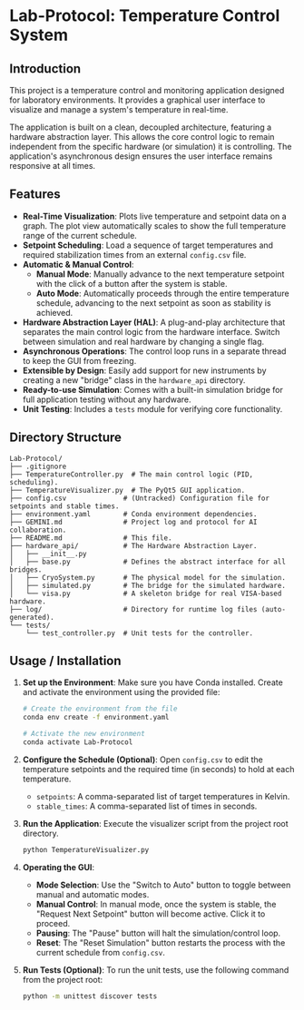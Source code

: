 # Lab-Protocol: Temperature Control System

## Introduction

This project is a temperature control and monitoring application designed for laboratory environments. It provides a graphical user interface to visualize and manage a system's temperature in real-time. 

The application is built on a clean, decoupled architecture, featuring a hardware abstraction layer. This allows the core control logic to remain independent from the specific hardware (or simulation) it is controlling. The application's asynchronous design ensures the user interface remains responsive at all times.

## Features

- **Real-Time Visualization**: Plots live temperature and setpoint data on a graph. The plot view automatically scales to show the full temperature range of the current schedule.
- **Setpoint Scheduling**: Load a sequence of target temperatures and required stabilization times from an external `config.csv` file.
- **Automatic & Manual Control**: 
    - **Manual Mode**: Manually advance to the next temperature setpoint with the click of a button after the system is stable.
    - **Auto Mode**: Automatically proceeds through the entire temperature schedule, advancing to the next setpoint as soon as stability is achieved.
- **Hardware Abstraction Layer (HAL)**: A plug-and-play architecture that separates the main control logic from the hardware interface. Switch between simulation and real hardware by changing a single flag.
- **Asynchronous Operations**: The control loop runs in a separate thread to keep the GUI from freezing.
- **Extensible by Design**: Easily add support for new instruments by creating a new "bridge" class in the `hardware_api` directory.
- **Ready-to-use Simulation**: Comes with a built-in simulation bridge for full application testing without any hardware.
- **Unit Testing**: Includes a `tests` module for verifying core functionality.

## Directory Structure

```
Lab-Protocol/
├── .gitignore
├── TemperatureController.py  # The main control logic (PID, scheduling).
├── TemperatureVisualizer.py  # The PyQt5 GUI application.
├── config.csv              # (Untracked) Configuration file for setpoints and stable times.
├── environment.yaml        # Conda environment dependencies.
├── GEMINI.md               # Project log and protocol for AI collaboration.
├── README.md               # This file.
├── hardware_api/           # The Hardware Abstraction Layer.
│   ├── __init__.py
│   ├── base.py             # Defines the abstract interface for all bridges.
│   ├── CryoSystem.py       # The physical model for the simulation.
│   ├── simulated.py        # The bridge for the simulated hardware.
│   └── visa.py             # A skeleton bridge for real VISA-based hardware.
├── log/                    # Directory for runtime log files (auto-generated).
└── tests/
    └── test_controller.py  # Unit tests for the controller.
```

## Usage / Installation

1.  **Set up the Environment**: Make sure you have Conda installed. Create and activate the environment using the provided file:
    ```bash
    # Create the environment from the file
    conda env create -f environment.yaml

    # Activate the new environment
    conda activate Lab-Protocol
    ```

2.  **Configure the Schedule (Optional)**: Open `config.csv` to edit the temperature setpoints and the required time (in seconds) to hold at each temperature.
    - `setpoints`: A comma-separated list of target temperatures in Kelvin.
    - `stable_times`: A comma-separated list of times in seconds.

3.  **Run the Application**: Execute the visualizer script from the project root directory.
    ```bash
    python TemperatureVisualizer.py
    ```

4.  **Operating the GUI**:
    - **Mode Selection**: Use the "Switch to Auto" button to toggle between manual and automatic modes.
    - **Manual Control**: In manual mode, once the system is stable, the "Request Next Setpoint" button will become active. Click it to proceed.
    - **Pausing**: The "Pause" button will halt the simulation/control loop.
    - **Reset**: The "Reset Simulation" button restarts the process with the current schedule from `config.csv`.

5.  **Run Tests (Optional)**: To run the unit tests, use the following command from the project root:
    ```bash
    python -m unittest discover tests
    ```